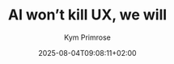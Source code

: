 ---
layout: post
title: "AI won’t kill UX, we will"
link: "https://uxdesign.cc/ai-wont-kill-ux-we-will-6ab68db1f1e3"
author: Kym Primrose
published_date: 27/07/2025
description: "It’s time we stopped blaming the tools and started asking better questions about how we work, what we value, and how we make space for innovation again."
language: en
categories: "Liens"
tags: ""
og-tags: ""
date: "2025-08-04T09:08:11+02:00"
permalink: /:categories/:year/:month/:day/:title/
---
